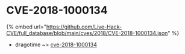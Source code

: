 # CVE-2018-1000134
{% embed url="https://github.com/Live-Hack-CVE/full_database/blob/main/cves/2018/CVE-2018-1000134.json" %}

* dragotime ~> [cve-2018-1000134](https://www.alice-snow.ru/2018/database/cve-2018-1000134/cve-2018-1000134-dragotime)